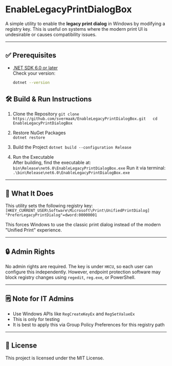 
# EnableLegacyPrintDialogBox

A simple utility to enable the **legacy print dialog** in Windows by modifying a registry key.
This is useful on systems where the modern print UI is undesirable or causes compatibility issues.

---

## ✅ Prerequisites
- [.NET SDK 6.0 or later](https://dotnet.microsoft.com/en-us/download)  
  Check your version:
  ```bash
  dotnet --version

## 🛠️ Build & Run Instructions
1.  Clone the Repository
    `git clone https://github.com/svermaak/EnableLegacyPrintDialogBox.git  
    cd EnableLegacyPrintDialogBox` 
    
2.  Restore NuGet Packages   
    `dotnet restore` 
    
3.  Build the Project
    `dotnet build --configuration Release` 
    
4.  Run the Executable  
    After building, find the executable at:     
    `bin\Release\net6.0\EnableLegacyPrintDialogBox.exe` 
    Run it via terminal:
    `.\bin\Release\net6.0\EnableLegacyPrintDialogBox.exe` 
    

----------

## 🧪 What It Does

This utility sets the following registry key:
`[HKEY_CURRENT_USER\Software\Microsoft\Print\UnifiedPrintDialog]  
"PreferLegacyPrintDialog"=dword:00000001` 

This forces Windows to use the classic print dialog instead of the modern "Unified Print" experience.

----------

## 🔒 Admin Rights

No admin rights are required. The key is under `HKCU`, so each user can configure this independently.
However, endpoint protection software may block registry changes using `regedit`, `reg.exe`, or PowerShell.

----------

## 🗒️ Note for IT Admins
-  Use Windows APIs like `RegCreateKeyEx` and `RegSetValueEx`
-  This is only for testing
-  It is best to apply this via Group Policy Preferences for this registry path
    

----------

## 📜 License

This project is licensed under the MIT License.

